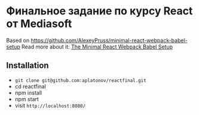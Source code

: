 # Финальное задание по курсу React от Mediasoft

Based on https://github.com/AlexeyPruss/minimal-react-webpack-babel-setup
Read more about it: [The Minimal React Webpack Babel Setup](https://www.robinwieruch.de/minimal-react-webpack-babel-setup/)

## Installation

* `git clone git@github.com:aplatonov/reactfinal.git`
* cd reactfinal
* npm install
* npm start
* visit `http://localhost:8080/`
